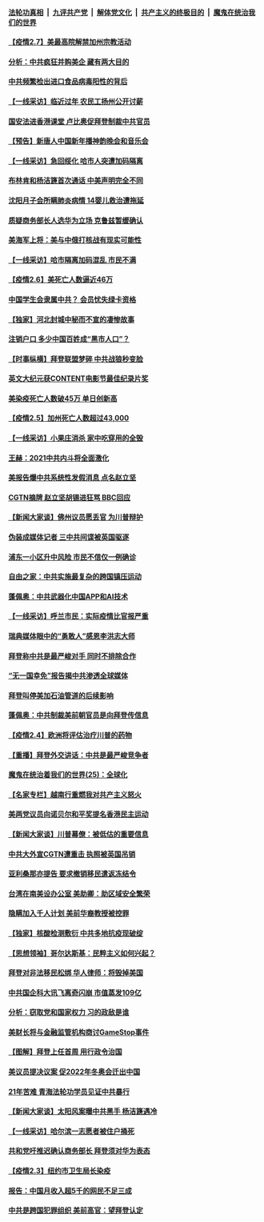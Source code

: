 ####  [法轮功真相](../../../../basic/blob/master/README.md?t=02072201) &nbsp;|&nbsp; [九评共产党](../../../../9ping.md/blob/master/README.md?t=02072201) &nbsp;|&nbsp; [解体党文化](../../../../jtdwh.md/blob/master/README.md?t=02072201)  &nbsp;|&nbsp; [共产主义的终极目的](../../../../gczydzjmd.md/blob/master/README.md?t=02072201) &nbsp;|&nbsp; [魔鬼在统治我们的世界](../../../../mgztzwmdsj.md/blob/master/README.md?t=02072201) 

#### [【疫情2.7】美最高院解禁加州宗教活动](../pages/nf4514/n12738570.md?t=02072201) 

#### [分析：中共疯狂并购美企 藏有两大目的](../pages/nf4514/n12729410.md?t=02072201) 

#### [中共频繁检出进口食品病毒阳性的背后](../pages/nf4514/n12738381.md?t=02072201) 

#### [【一线采访】临近过年 农民工扬州公开讨薪](../pages/nf4514/n12738006.md?t=02072201) 

#### [国安法进香港课堂 卢比奥促拜登制裁中共官员](../pages/nf4514/n12737703.md?t=02072201) 

#### [【预告】新唐人中国新年播神韵晚会和音乐会](../pages/nf4514/n12736427.md?t=02072201) 

#### [【一线采访】急回绥化 哈市人突遭加码隔离](../pages/nf4514/n12737908.md?t=02072201) 

#### [布林肯和杨洁篪首次通话 中美声明完全不同](../pages/nf4514/n12737763.md?t=02072201) 

#### [沈阳月子会所瞒肺炎病情 14婴儿救治遭拖延](../pages/nf4514/n12737682.md?t=02072201) 

#### [质疑商务部长人选华为立场 克鲁兹暂缓确认](../pages/nf4514/n12737482.md?t=02072201) 

#### [美海军上将：美与中俄打核战有现实可能性](../pages/nf4514/n12736542.md?t=02072201) 

#### [【一线采访】哈市隔离加码混乱 市民不满](../pages/nf4514/n12737255.md?t=02072201) 

#### [【疫情2.6】美死亡人数逼近46万](../pages/nf4514/n12737148.md?t=02072201) 

#### [中国学生会隶属中共？ 会员忧失绿卡资格](../pages/nf4514/n12736820.md?t=02072201) 

#### [【独家】河北封城中秘而不宣的凄惨故事](../pages/nf4514/n12736603.md?t=02072201) 

#### [注销户口 多少中国百姓成“黑市人口”？](../pages/nf4514/n12731755.md?t=02072201) 

#### [【时事纵横】拜登联盟梦碎 中共战狼秒变脸](../pages/nf4514/n12735999.md?t=02072201) 

#### [英文大纪元获CONTENT电影节最佳纪录片奖](../pages/nf4514/n12736408.md?t=02072201) 

#### [美染疫死亡人数破45万 单日创新高](../pages/nf4514/n12736417.md?t=02072201) 

#### [【疫情2.5】加州死亡人数超过43,000](../pages/nf4514/n12735252.md?t=02072201) 

#### [【一线采访】小果庄消杀 家中吃穿用的全毁](../pages/nf4514/n12735696.md?t=02072201) 

#### [王赫：2021中共内斗将全面激化](../pages/nf4514/n12736107.md?t=02072201) 

#### [美报告爆中共系统性发假消息 点名赵立坚](../pages/nf4514/n12734440.md?t=02072201) 

#### [CGTN摘牌 赵立坚胡锡进狂骂 BBC回应](../pages/nf4514/n12735990.md?t=02072201) 

#### [【新闻大家谈】佛州议员愿丢官 为川普辩护](../pages/nf4514/n12735746.md?t=02072201) 

#### [伪装成媒体记者 三中共间谍被英国驱逐](../pages/nf4514/n12735750.md?t=02072201) 

#### [浦东一小区升中风险 市民不信仅一例确诊](../pages/nf4514/n12735337.md?t=02072201) 

#### [自由之家：中共实施最复杂的跨国镇压运动](../pages/nf4514/n12733919.md?t=02072201) 

#### [蓬佩奥：中共武器化中国APP和AI技术](../pages/nf4514/n12734340.md?t=02072201) 

#### [【一线采访】呼兰市民：实际疫情比官报严重](../pages/nf4514/n12734137.md?t=02072201) 

#### [瑞典媒体眼中的“勇敢人”感恩李洪志大师](../pages/nf4514/n12733311.md?t=02072201) 

#### [拜登称中共是最严峻对手 同时不排除合作](../pages/nf4514/n12734150.md?t=02072201) 

#### [“无一国幸免”报告揭中共渗透全球媒体](../pages/nf4514/n12733944.md?t=02072201) 

#### [拜登叫停美加石油管道的后续影响](../pages/nf4514/n12733913.md?t=02072201) 

#### [蓬佩奥：中共制裁美前朝官员是向拜登传信息](../pages/nf4514/n12733578.md?t=02072201) 

#### [【疫情2.4】欧洲将评估治疗川普的药物](../pages/nf4514/n12732618.md?t=02072201) 

#### [【重播】拜登外交讲话：中共是最严峻竞争者](../pages/nf4514/n12715713.md?t=02072201) 

#### [魔鬼在统治着我们的世界(25)：全球化](../pages/nf4514/n10788205.md?t=02072201) 

#### [【名家专栏】越南行重燃我对共产主义怒火](../pages/nf4514/n12733165.md?t=02072201) 

#### [美两党议员向诺贝尔和平奖提名香港民主运动](../pages/nf4514/n12732900.md?t=02072201) 

#### [【新闻大家谈】川普幕僚：被低估的重要信息](../pages/nf4514/n12733239.md?t=02072201) 

#### [中共大外宣CGTN遭重击 执照被英国吊销](../pages/nf4514/n12733058.md?t=02072201) 

#### [亚利桑那亦提告 要求撤销移民遣返冻结令](../pages/nf4514/n12732668.md?t=02072201) 

#### [台湾在南美设办公室 美助卿：助区域安全繁荣](../pages/nf4514/n12731876.md?t=02072201) 

#### [隐瞒加入千人计划 美前华裔教授被控罪](../pages/nf4514/n12731729.md?t=02072201) 

#### [【独家】核酸检测敷衍 中共多地抗疫现破绽](../pages/nf4514/n12730799.md?t=02072201) 

#### [【思想领袖】哥尔达斯基：民粹主义如何兴起？](../pages/nf4514/n12523669.md?t=02072201) 

#### [拜登对非法移民松绑 华人律师：将毁掉美国](../pages/nf4514/n12731586.md?t=02072201) 

#### [中共国企科大讯飞离奇闪崩 市值蒸发109亿](../pages/nf4514/n12731304.md?t=02072201) 

#### [分析：窃取党和国家权力 习的政敌是谁](../pages/nf4514/n12728421.md?t=02072201) 

#### [美财长将与金融监管机构商讨GameStop事件](../pages/nf4514/n12731197.md?t=02072201) 

#### [【图解】拜登上任首周 用行政令治国](../pages/nf4514/n12731127.md?t=02072201) 

#### [美议员提决议案 促2022年冬奥会迁出中国](../pages/nf4514/n12731176.md?t=02072201) 

#### [21年苦难 青海法轮功学员见证中共暴行](../pages/nf4514/n12728367.md?t=02072201) 

#### [【新闻大家谈】太阳风案曝中共黑手 杨洁篪遇冷](../pages/nf4514/n12730787.md?t=02072201) 

#### [【一线采访】哈尔滨一志愿者被住户捅死](../pages/nf4514/n12730488.md?t=02072201) 

#### [共和党吁推迟确认商务部长 拜登须对华为表态](../pages/nf4514/n12730505.md?t=02072201) 

#### [【疫情2.3】纽约市卫生局长染疫](../pages/nf4514/n12730176.md?t=02072201) 

#### [报告：中国月收入超5千的网民不足三成](../pages/nf4514/n12730460.md?t=02072201) 

#### [中共是跨国犯罪组织 美前高官：望拜登认定](../pages/nf4514/n12728825.md?t=02072201) 

